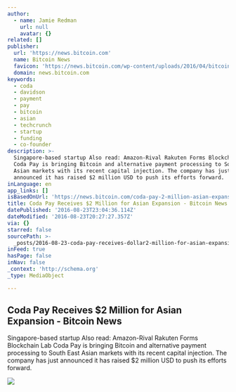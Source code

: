 ```yaml
---
author:
  - name: Jamie Redman
    url: null
    avatar: {}
related: []
publisher:
  url: 'https://news.bitcoin.com'
  name: Bitcoin News
  favicon: 'https://news.bitcoin.com/wp-content/uploads/2016/04/bitcoin_fav.png'
  domain: news.bitcoin.com
keywords:
  - coda
  - davidson
  - payment
  - pay
  - bitcoin
  - asian
  - techcrunch
  - startup
  - funding
  - co-founder
description: >-
  Singapore-based startup Also read: Amazon-Rival Rakuten Forms Blockchain Lab
  Coda Pay is bringing Bitcoin and alternative payment processing to South East
  Asian markets with its recent capital injection. The company has just
  announced it has raised $2 million USD to push its efforts forward.
inLanguage: en
app_links: []
isBasedOnUrl: 'https://news.bitcoin.com/coda-pay-2-million-asian-expansion/'
title: Coda Pay Receives $2 Million for Asian Expansion - Bitcoin News
datePublished: '2016-08-23T23:04:36.114Z'
dateModified: '2016-08-23T20:27:27.357Z'
via: {}
starred: false
sourcePath: >-
  _posts/2016-08-23-coda-pay-receives-dollar2-million-for-asian-expansion-bitcoin-n.md
inFeed: true
hasPage: false
inNav: false
_context: 'http://schema.org'
_type: MediaObject

---
```

<article style=""><h1>Coda Pay Receives $2 Million for Asian Expansion - Bitcoin News</h1><p>Singapore-based startup Also read: Amazon-Rival Rakuten Forms Blockchain Lab Coda Pay is bringing Bitcoin and alternative payment processing to South East Asian markets with its recent capital injection. The company has just announced it has raised $2 million USD to push its efforts forward.</p><img src="https://news.bitcoin.com/wp-content/uploads/2016/08/Coda-Pay-Receives-2-Million-For-Asian-Expansion.jpg" /></article>